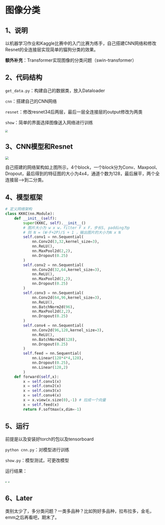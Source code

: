 # 图像分类

## 1、说明

以机器学习作业和Kaggle比赛中的入门比赛为练手，自己搭建CNN网络和修改Resnet的全连接层实现简单的猫狗分类的效果。

**额外补充**：Transformer实现图像的分类问题（swin-transformer）

## 2、代码结构

`get_data.py`：构建自己的数据类，放入Dataloader 

`cnn`：搭建自己的CNN网络

`resnet`：修改resnet34后两层，最后一层全连接层的output修改为两类

`show`：简单的界面选择图像送入网络进行训练

<img src="https://gitee.com/kkkcstx/kkkcs/raw/master/img/20220418153522.png" style="zoom:50%;" />

## 3、CNN模型和Resnet

<img src="https://gitee.com/kkkcstx/kkkcs/raw/master/img/model.jpg" style="zoom: 67%;" />

自己搭建的网络架构如上图所示，4个block，一个block分为Conv、Maxpool、Dropout，最后得到的特征图的大小为4x4，通道个数为128，最后展平，两个全连接层-->到二分类。

## 4、模型框架

```python
# 定义网络架构
class KKKC(nn.Module):
    def __init__(self):
        super(KKKC, self).__init__()
        # 图片大小为 w x w，filter F x F，步长S, padding为p
        # 则 N = (W-F+2P)/S + 1 ，输出图片的大小为N x N
        self.conv1 = nn.Sequential(
            nn.Conv2d(3,32,kernel_size=3),
            nn.ReLU(),
            nn.MaxPool2d(2,2),
            nn.Dropout(0.25)
        )
        self.conv2 = nn.Sequential(
            nn.Conv2d(32,64,kernel_size=3),
            nn.ReLU(),
            nn.MaxPool2d(2,2),
            nn.Dropout(0.25)
        )
        self.conv3 = nn.Sequential(
            nn.Conv2d(64,96,kernel_size=3),
            nn.ReLU(),
            nn.BatchNorm2d(96),
            nn.MaxPool2d(2,2),
            nn.Dropout(0.25)
        )
        self.conv4 = nn.Sequential(
            nn.Conv2d(96,128,kernel_size=3),
            nn.ReLU(),
            nn.BatchNorm2d(128),
            nn.Dropout(0.25)
        )
        self.feed = nn.Sequential(
            nn.Linear(128*4*4,128),
            nn.Dropout(0.25),
            nn.Linear(128,2)
        )
    def forward(self,x):
        x = self.conv1(x)
        x = self.conv2(x)
        x = self.conv3(x)
        x = self.conv4(x)
        x = x.view(x.size(0),-1) # 拉成一个向量
        x = self.feed(x)
        return F.softmax(x,dim=-1)
```

## 5、运行

前提是以及安装好torch的包以及tensorboard

`python cnn.py`：对模型进行训练

`show.py`：模型测试，可更改模型

运行结果：

<img src="https://gitee.com/kkkcstx/kkkcs/raw/master/img/20220418174029.png" style="zoom: 33%;" />

<img src="https://gitee.com/kkkcstx/kkkcs/raw/master/img/20220418173908.png" style="zoom:33%;" />

## 6、Later

类别太少了，多分类问题？一类多品种？比如狗好多品种，拉布拉多，金毛，emm之后再看吧，期末了。

